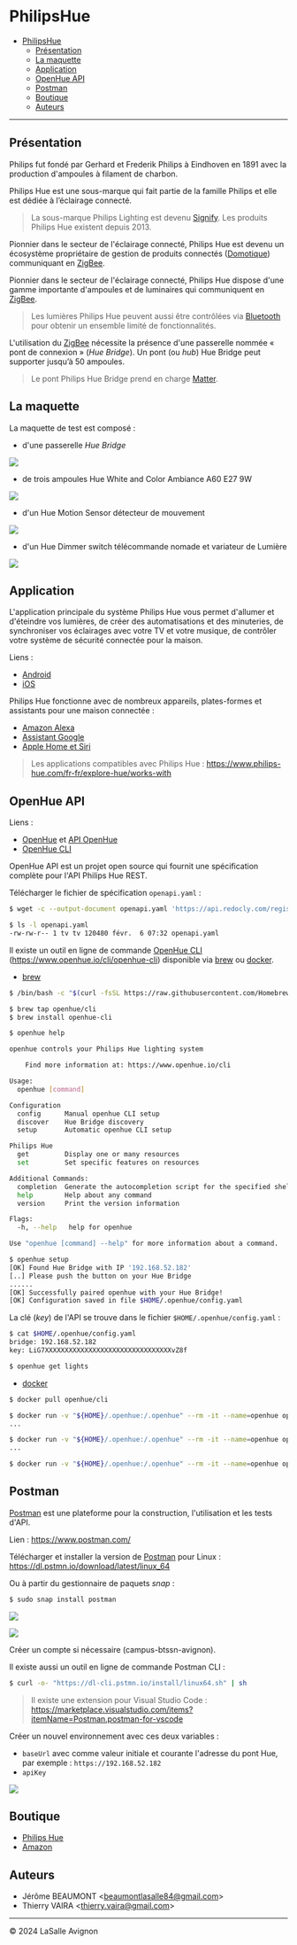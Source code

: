 # PhilipsHue

- [PhilipsHue](#philipshue)
  - [Présentation](#présentation)
  - [La maquette](#la-maquette)
  - [Application](#application)
  - [OpenHue API](#openhue-api)
  - [Postman](#postman)
  - [Boutique](#boutique)
  - [Auteurs](#auteurs)

---

## Présentation

Philips fut fondé par Gerhard et Frederik Philips à Eindhoven en 1891 avec la production d'ampoules à filament de charbon.

Philips Hue est une sous-marque qui fait partie de la famille Philips et elle est dédiée à l’éclairage connecté.

> La sous-marque Philips Lighting est devenu [Signify](https://www.signify.com/fr-fr). Les produits Philips Hue existent depuis 2013.

Pionnier dans le secteur de l'éclairage connecté, Philips Hue est devenu un écosystème propriétaire de gestion de produits connectés ([Domotique](https://fr.wikipedia.org/wiki/Domotique)) communiquant en [ZigBee](https://fr.wikipedia.org/wiki/ZigBee).

Pionnier dans le secteur de l'éclairage connecté, Philips Hue dispose d'une gamme importante d'ampoules et de luminaires qui communiquent en [ZigBee](https://fr.wikipedia.org/wiki/ZigBee).

> Les lumières Philips Hue peuvent aussi être contrôlées via [Bluetooth](https://fr.wikipedia.org/wiki/Bluetooth) pour obtenir un ensemble limité de fonctionnalités.

L'utilisation du [ZigBee](https://fr.wikipedia.org/wiki/ZigBee) nécessite la présence d'une passerelle nommée « pont de connexion » (_Hue Bridge_). Un pont (ou _hub_) Hue Bridge peut supporter jusqu’à 50 ampoules.

> Le pont Philips Hue Bridge prend en charge [Matter](https://fr.wikipedia.org/wiki/Matter_(standard)).

## La maquette

La maquette de test est composé :

- d'une passerelle _Hue Bridge_

![](./images/hue-bridge.jpeg)

- de trois ampoules Hue White and Color Ambiance A60 E27 9W

![](./images/ampoule.jpeg)

- d'un Hue Motion Sensor détecteur de mouvement

![](./images/motion-sensor.jpeg)

- d'un Hue Dimmer switch télécommande nomade et variateur de Lumière

![](./images/dimmer-switch.jpeg)

## Application

L'application principale du système Philips Hue vous permet d'allumer et d'éteindre vos lumières, de créer des automatisations et des minuteries, de synchroniser vos éclairages avec votre TV et votre musique, de contrôler votre système de sécurité connectée pour la maison.

Liens :

- [Android](https://play.google.com/store/apps/details?id=com.philips.lighting.hue2)
- [iOS](https://apps.apple.com/us/app/philips-hue-gen-2/id1055281310?ls=1)

Philips Hue fonctionne avec de nombreux appareils, plates-formes et assistants pour une maison connectée :

- [Amazon Alexa](https://www.philips-hue.com/fr-fr/explore-hue/works-with/amazon-alexa)
- [Assistant Google](https://www.philips-hue.com/fr-fr/explore-hue/works-with/the-google-assistant)
- [Apple Home et Siri](https://www.philips-hue.com/fr-fr/explore-hue/works-with/apple-homekit)

> Les applications compatibles avec Philips Hue : https://www.philips-hue.com/fr-fr/explore-hue/works-with

## OpenHue API

Liens :

- [OpenHue](https://www.openhue.io/api/openhue-api) et [API OpenHue](https://github.com/openhue/openhue-api)
- [OpenHue CLI](https://www.openhue.io/cli/openhue-cli)

OpenHue API est un projet open source qui fournit une spécification complète pour l'API Philips Hue REST.

Télécharger le fichier de spécification `openapi.yaml` :

```bash
$ wget -c --output-document openapi.yaml 'https://api.redocly.com/registry/bundle/openhue/openhue/v2/openapi.yaml?branch=main&download'

$ ls -l openapi.yaml
-rw-rw-r-- 1 tv tv 120480 févr.  6 07:32 openapi.yaml
```

Il existe un outil en ligne de commande [OpenHue CLI](https://www.openhue.io/cli/openhue-cli) (https://www.openhue.io/cli/openhue-cli) disponible via [brew](https://brew.sh/fr/) ou [docker](https://hub.docker.com/r/openhue/cli).

- [brew](https://brew.sh/fr/)

```bash
$ /bin/bash -c "$(curl -fsSL https://raw.githubusercontent.com/Homebrew/install/HEAD/install.sh)"

$ brew tap openhue/cli
$ brew install openhue-cli
```

```bash
$ openhue help

openhue controls your Philips Hue lighting system

    Find more information at: https://www.openhue.io/cli

Usage:
  openhue [command]

Configuration
  config      Manual openhue CLI setup
  discover    Hue Bridge discovery
  setup       Automatic openhue CLI setup

Philips Hue
  get         Display one or many resources
  set         Set specific features on resources

Additional Commands:
  completion  Generate the autocompletion script for the specified shell
  help        Help about any command
  version     Print the version information

Flags:
  -h, --help   help for openhue

Use "openhue [command] --help" for more information about a command.
```


```bash
$ openhue setup
[OK] Found Hue Bridge with IP '192.168.52.182'
[..] Please push the button on your Hue Bridge
......
[OK] Successfully paired openhue with your Hue Bridge!
[OK] Configuration saved in file $HOME/.openhue/config.yaml
```

La clé (_key_) de l'API se trouve dans le fichier `$HOME/.openhue/config.yaml` :

```bash
$ cat $HOME/.openhue/config.yaml
bridge: 192.168.52.182
key: LiG7XXXXXXXXXXXXXXXXXXXXXXXXXXXXXXXXvZ8f
```

```bash
$ openhue get lights
```

- [docker](https://hub.docker.com/r/openhue/cli)

```bash
$ docker pull openhue/cli

$ docker run -v "${HOME}/.openhue:/.openhue" --rm -it --name=openhue openhue/cli help
...

$ docker run -v "${HOME}/.openhue:/.openhue" --rm -it --name=openhue openhue/cli setup --bridge 192.168.52.182
...

$ docker run -v "${HOME}/.openhue:/.openhue" --rm -it --name=openhue openhue/cli get lights
```


## Postman

[Postman](https://fr.wikipedia.org/wiki/Postman_(logiciel)) est une plateforme pour la construction, l'utilisation et les tests d'API.

Lien : https://www.postman.com/

Télécharger et installer la version de [Postman](https://dl.pstmn.io/download/latest/linux_64) pour Linux : https://dl.pstmn.io/download/latest/linux_64

Ou à partir du gestionnaire de paquets _snap_ :

```bash
$ sudo snap install postman
```

![](./images/demarrer-postman-ubuntu.png)

![](./images/postman-ubuntu.png)

Créer un compte si nécessaire (campus-btssn-avignon).

Il existe aussi un outil en ligne de commande Postman CLI :

```bash
$ curl -o- "https://dl-cli.pstmn.io/install/linux64.sh" | sh
```

> Il existe une extension pour Visual Studio Code : https://marketplace.visualstudio.com/items?itemName=Postman.postman-for-vscode

Créer un nouvel environnement avec ces deux variables :

- `baseUrl` avec comme valeur initiale et courante l'adresse du pont Hue, par exemple : `https://192.168.52.182`
- `apiKey`

![](./images/postman-new-environment.png)



## Boutique

- [Philips Hue](https://www.philips-hue.com/fr-fr/products/)
- [Amazon](https://www.amazon.fr/stores/PhilipsHue/page/1D8D599B-E9F3-4C60-971C-276FC75625AB)

## Auteurs

- Jérôme BEAUMONT <<beaumontlasalle84@gmail.com>>
- Thierry VAIRA <<thierry.vaira@gmail.com>>

---
&copy; 2024 LaSalle Avignon
